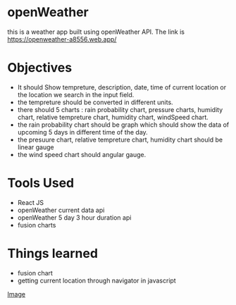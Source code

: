 # openWeather
this is a weather app built using openWeather API. The link is https://openweather-a8556.web.app/

# Objectives
- It should Show tempreture, description, date, time of current location or the location we search in the input field.
- the tempreture should be converted in different units.
- there should 5 charts : rain probability chart, pressure charts, humidity chart, relative tempreture chart, humidity chart, windSpeed chart.
- the rain probability chart should be graph which should show the data of upcoming 5 days in different time of the day.
- the presuure chart, relative tempreture chart, humidity chart should be linear gauge
- the wind speed chart should angular gauge.

# Tools Used
- React JS
- openWeather current data api
- openWeather 5 day 3 hour duration api
- fusion charts

# Things learned
- fusion chart
- getting current location through navigator in javascript


[Image](https://user-images.githubusercontent.com/113674345/214160875-25fb77ff-0bdb-4f67-beed-a394667b92c5.png)
